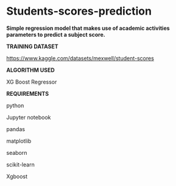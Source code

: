 # Students-scores-prediction

**Simple regression model that makes use of academic activities parameters to predict a subject score.**


**TRAINING DATASET**

https://www.kaggle.com/datasets/mexwell/student-scores


**ALGORITHM USED**

XG Boost Regressor


**REQUIREMENTS**

python

Jupyter notebook

pandas

matplotlib

seaborn

scikit-learn

Xgboost